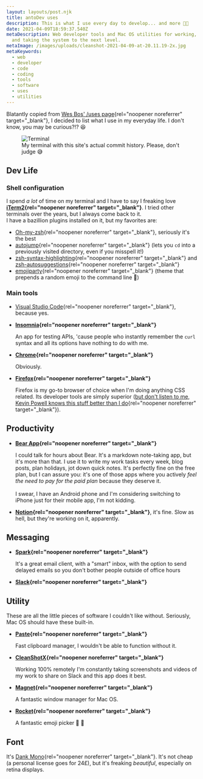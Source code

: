 ```yaml
---
layout: layouts/post.njk
title: antoDev uses
description: This is what I use every day to develop... and more 💪🏻
date: 2021-04-09T18:59:37.540Z
metaDescription: Web developer tools and Mac OS utilities for working, blogging
  and taking the system to the next level.
metaImage: /images/uploads/cleanshot-2021-04-09-at-20.11.19-2x.jpg
metaKeywords:
  - web
  - developer
  - code
  - coding
  - tools
  - software
  - uses
  - utilities
---
```

Blatantly copied from [Wes Bos' /uses page](https://wesbos.com/uses){rel="noopener noreferrer" target="_blank"}, I decided to list what I use in my everyday life. I don't know, you may be curious?!? 😆

<figure>
    <img class="rounded-corners" src="/images/uploads/cleanshot-2021-04-09-at-20.11.19-2x.jpg" alt="Terminal" title="Terminal" />
    <figcaption class="image-caption-text">My terminal with this site's actual commit history. Please, don't judge 😅</a></figcaption>
</figure>

## Dev Life

### Shell configuration

I spend *a lot* of time on my terminal and I have to say I freaking love **[iTerm2](https://iterm2.com/){rel="noopener noreferrer" target="_blank"}**. I tried other terminals over the years, but I always come back to it.\
I have a bazillion plugins installed on it, but my favorites are:

* [Oh-my-zsh](https://ohmyz.sh/){rel="noopener noreferrer" target="_blank"}, seriously it's the best
* [autojump](https://github.com/wting/autojump){rel="noopener noreferrer" target="_blank"} (lets you `cd` into a previously visited directory, even if you misspell it!)
* [zsh-syntax-highlighting](https://github.com/zsh-users/zsh-syntax-highlighting){rel="noopener noreferrer" target="_blank"} and [zsh-autosuggestions](https://github.com/zsh-users/zsh-autosuggestions){rel="noopener noreferrer" target="_blank"}
* [emojiparty](https://gist.github.com/brennv/3e9a26308948f11d651f){rel="noopener noreferrer" target="_blank"} (theme that prepends a random emoji to the command line 🥳)

### Main tools

* [Visual Studio Code](https://code.visualstudio.com/){rel="noopener noreferrer" target="_blank"}, because yes.
* **[Insomnia](https://insomnia.rest/){rel="noopener noreferrer" target="_blank"}**

  An app for testing APIs, 'cause people who instantly remember the `curl` syntax and all its options have nothing to do with me.
* [](https://brave.com/download/)**[Chrome](https://www.google.com/intl/it_it/chrome/){rel="noopener noreferrer" target="_blank"}**

  Obviously.
* **[Firefox](https://www.mozilla.org/it/firefox/new/){rel="noopener noreferrer" target="_blank"}**

  Firefox is my go-to browser of choice when I'm doing anything CSS related. Its developer tools are simply superior ([but don't listen to me, Kevin Powell knows this stuff better than I do](https://www.youtube.com/watch?v=a-V8GFtwjos){rel="noopener noreferrer" target="_blank"}).

## Productivity

* **[Bear App](https://bear.app/){rel="noopener noreferrer" target="_blank"}**

  I could talk for hours about Bear. It's a markdown note-taking app, but it's more than that. I use it to write my work tasks every week, blog posts, plan holidays, jot down quick notes. It's perfectly fine on the free plan, but I can assure you: it's one of those apps where you actively *feel the need to pay for the paid plan* because they deserve it. \
  \
  I swear, I have an Android phone and I'm considering switching to iPhone just for their mobile app, I'm not kidding.
* **[Notion](https://www.notion.so/){rel="noopener noreferrer" target="_blank"}**, it's fine. Slow as hell, but they're working on it, apparently.

## Messaging

* **[Spark](https://sparkmailapp.com/it){rel="noopener noreferrer" target="_blank"}**

  It's a great email client, with a "smart" inbox, with the option to send delayed emails so you don't bother people outside of office hours
* **[Slack](https://slack.com/intl/it-it/){rel="noopener noreferrer" target="_blank"}**

## Utility

These are all the little pieces of software I couldn't like without. Seriously, Mac OS should have these built-in.

* **[Paste](https://pasteapp.io/){rel="noopener noreferrer" target="_blank"}**

  Fast clipboard manager, I wouldn't be able to function without it.
* **[CleanShotX](https://cleanshot.com/){rel="noopener noreferrer" target="_blank"}**

  Working 100% remotely I'm constantly taking screenshots and videos of my work to share on Slack and this app does it best.
* **[Magnet](https://magnet.crowdcafe.com/){rel="noopener noreferrer" target="_blank"}**

  A fantastic window manager for Mac OS.
* **[Rocket](https://matthewpalmer.net/rocket/){rel="noopener noreferrer" target="_blank"}**

  A fantastic emoji picker 🚀 💯

## Font

It's [Dank Mono](https://gumroad.com/l/dank-mono){rel="noopener noreferrer" target="_blank"}. It's not cheap (a personal license goes for 24£), but it's freaking *beautiful*, especially on retina displays.